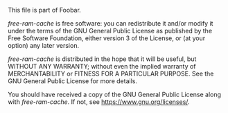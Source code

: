 This file is part of Foobar.

*free-ram-cache* is free software: you can redistribute it and/or modify it under the terms of the GNU General Public License as published by the Free Software Foundation, either version 3 of the License, or (at your option) any later version.

*free-ram-cache* is distributed in the hope that it will be useful, but WITHOUT ANY WARRANTY; without even the implied warranty of MERCHANTABILITY or FITNESS FOR A PARTICULAR PURPOSE.  See the GNU General Public License for more details.

You should have received a copy of the GNU General Public License along with *free-ram-cache*.  If not, see <https://www.gnu.org/licenses/>.
